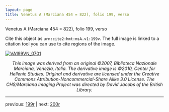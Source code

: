 ```yaml
---
layout: page
title: Venetus A (Marciana 454 = 822), folio 199, verso
---
```


Venetus A (Marciana 454 = 822), folio 199, verso

Cite this object as `urn:cite2:hmt:msA.v1:199v`.  The full image is linked to a citation tool you can use to cite regions of the image.

[![VA199VN_0701](http://www.homermultitext.org/iipsrv?IIIF=/project/homer/pyramidal/deepzoom/hmt/vaimg/2017a/VA199VN_0701.tif/full/800,/0/default.jpg)](http://www.homermultitext.org/ict2/?urn=urn:cite2:hmt:vaimg.2017a:VA199VN_0701) 

<p style="text-align: center; font-style: italic;">This image was derived from an original ©2007, Biblioteca Nazionale Marciana, Venezia, Italia. The derivative image is ©2010, Center for Hellenic Studies. Original and derivative are licensed under the Creative Commons Attribution-Noncommercial-Share Alike 3.0 License. The CHS/Marciana Imaging Project was directed by David Jacobs of the British Library.</p>

---

previous: [199r](../199r/) | next: [200r](../200r/)